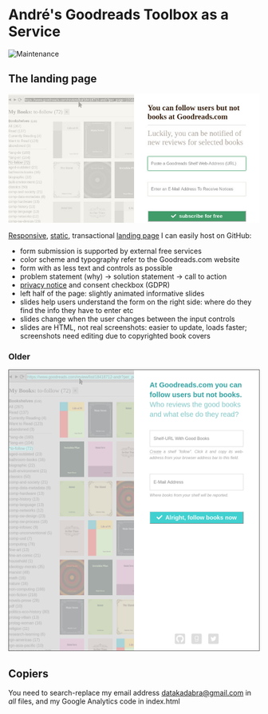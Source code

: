 # André's Goodreads Toolbox as a Service

![Maintenance](https://img.shields.io/maintenance/yes/2018.svg)


## The landing page

![Screenshot](screenshot-20180402.jpg "Screenshot")

[Responsive](https://en.wikipedia.org/wiki/Responsive_web_design), [static](https://en.wikipedia.org/wiki/Static_web_page), transactional [landing page](https://en.wikipedia.org/wiki/Landing_page) I can easily host on GitHub:
- form submission is supported by external free services
- color scheme and typography refer to the Goodreads.com website
- form with as less text and controls as possible 
- problem statement (why) -> solution statement -> call to action
- [privacy notice](privacy.txt) and consent checkbox (GDPR)
- left half of the page: slightly animated informative slides 
- slides help users understand the form on the right side: where do they find the info they have to enter etc
- slides change when the user changes between the input controls
- slides are HTML, not real screenshots: easier to update, loads faster; screenshots need editing due to copyrighted book covers


### Older

![Screenshot](screenshot-20180131.png "Screenshot")


## Copiers

You need to search-replace my email address datakadabra@gmail.com in _all_ files, and my Google Analytics code in index.html
